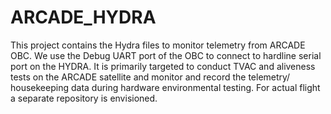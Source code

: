 # ARCADE_HYDRA

This project contains the Hydra files to monitor telemetry from ARCADE OBC. 
We use the Debug UART port of the OBC to connect to hardline serial port on the HYDRA. It is primarily targeted to conduct TVAC and aliveness tests on the ARCADE satellite and monitor and record the telemetry/ housekeeping data during hardware environmental testing.
For actual flight a separate repository is envisioned. 
